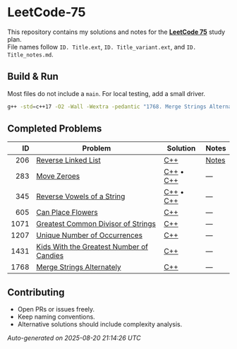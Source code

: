 # LeetCode-75

This repository contains my solutions and notes for the [**LeetCode 75**](https://leetcode.com/studyplan/leetcode-75/) study plan.
<br />
File names follow `ID. Title.ext`, `ID. Title_variant.ext`, and `ID. Title_notes.md`.

## Build & Run

Most files do not include a `main`. For local testing, add a small driver.

```bash
g++ -std=c++17 -O2 -Wall -Wextra -pedantic "1768. Merge Strings Alternately.cpp" -o merge && ./merge
```

## Completed Problems

| ID | Problem | Solution | Notes |
|---:|---------|----------|-------|
| 206 | [Reverse Linked List](./206.%20Reverse%20Linked%20List_notes.md) | [C++](./206.%20Reverse%20Linked%20List.cpp) | [Notes](./206.%20Reverse%20Linked%20List_notes.md) |
| 283 | [Move Zeroes](./283.%20Move%20Zeroes.cpp) | [C++](./283.%20Move%20Zeroes.cpp) • [C++](./283.%20Move%20Zeroes_2.cpp) | — |
| 345 | [Reverse Vowels of a String](./345.%20Reverse%20Vowels%20of%20a%20String.cpp) | [C++](./345.%20Reverse%20Vowels%20of%20a%20String.cpp) • [C++](./345.%20Reverse%20Vowels%20of%20a%20String_2.cpp) | — |
| 605 | [Can Place Flowers](./605.%20Can%20Place%20Flowers.cpp) | [C++](./605.%20Can%20Place%20Flowers.cpp) | — |
| 1071 | [Greatest Common Divisor of Strings](./1071.%20Greatest%20Common%20Divisor%20of%20Strings.cpp) | [C++](./1071.%20Greatest%20Common%20Divisor%20of%20Strings.cpp) | — |
| 1207 | [Unique Number of Occurrences](./1207.%20Unique%20Number%20of%20Occurrences.cpp) | [C++](./1207.%20Unique%20Number%20of%20Occurrences.cpp) | — |
| 1431 | [Kids With the Greatest Number of Candies](./1431.%20Kids%20With%20the%20Greatest%20Number%20of%20Candies.cpp) | [C++](./1431.%20Kids%20With%20the%20Greatest%20Number%20of%20Candies.cpp) | — |
| 1768 | [Merge Strings Alternately](./1768.%20Merge%20Strings%20Alternately.cpp) | [C++](./1768.%20Merge%20Strings%20Alternately.cpp) | — |

## Contributing

- Open PRs or issues freely.
- Keep naming conventions.
- Alternative solutions should include complexity analysis.

_Auto-generated on 2025-08-20 21:14:26 UTC_
